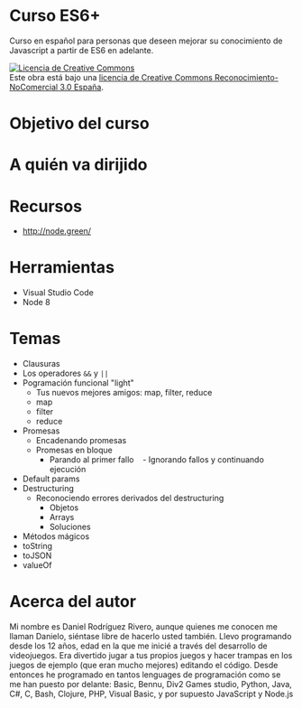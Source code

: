 # Curso ES6+
Curso en español para personas que deseen mejorar su conocimiento de Javascript a partir de ES6 en adelante.

<a rel="license" href="http://creativecommons.org/licenses/by-nc/3.0/es/"><img alt="Licencia de Creative Commons" style="border-width:0" src="https://i.creativecommons.org/l/by-nc/3.0/es/88x31.png" /></a><br />Este obra está bajo una <a rel="license" href="http://creativecommons.org/licenses/by-nc/3.0/es/">licencia de Creative Commons Reconocimiento-NoComercial 3.0 España</a>.

# Objetivo del curso

# A quién va dirijido

# Recursos

- http://node.green/

# Herramientas

- Visual Studio Code
- Node 8

# Temas

- Clausuras
- Los operadores `&&` y `||`
- Pogramación funcional "light"
  - Tus nuevos mejores amigos: map, filter, reduce
  - map
  - filter
  - reduce
- Promesas
  - Encadenando promesas
  - Promesas en bloque
    - Parando al primer fallo
    - Ignorando fallos y continuando ejecución
- Default params
- Destructuring
  - Reconociendo errores derivados del destructuring
    - Objetos
    - Arrays
    - Soluciones
- Métodos mágicos
 - toString
 - toJSON
 - valueOf
 
 # Acerca del autor
 
 Mi nombre es Daniel Rodríguez Rivero, aunque quienes me conocen me llaman Danielo, siéntase libre de hacerlo usted también.
 Llevo programando desde los 12 años, edad en la que me inicié a través del desarrollo de videojuegos. Era divertido jugar a tus propios juegos y hacer trampas en los juegos de ejemplo (que eran mucho mejores) editando el código. Desde entonces he programado en tantos lenguages de programación como se me han puesto por delante: Basic, Bennu, Div2 Games studio, Python, Java, C#, C, Bash, Clojure, PHP, Visual Basic, y por supuesto JavaScript y Node.js
